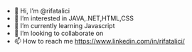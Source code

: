 - 👋 Hi, I’m @rifatalici
- 👀 I’m interested in JAVA,.NET,HTML,CSS
- 🌱 I’m currently learning Javascript
- 💞️ I’m looking to collaborate on 
- 📫 How to reach me https://www.linkedin.com/in/rifatalici/
<!---
rifatalici/rifatalici is a ✨ special ✨ repository because its `README.md` (this file) appears on your GitHub profile.
You can click the Preview link to take a look at your changes.
--->
